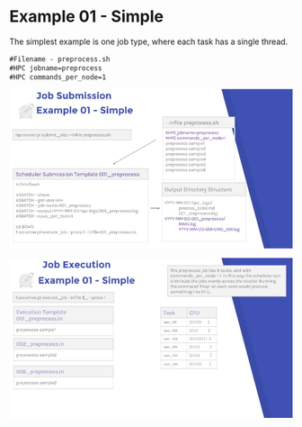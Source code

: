 # Example 01 - Simple

The simplest example is one job type, where each task has a single thread. 

```
#Filename - preprocess.sh
#HPC jobname=preprocess
#HPC commands_per_node=1
```







![](/_docs/images/HPC_Runner_Diagrams_-_Example_01-1.jpg)

![](/_docs/images/HPC_Runner_Diagrams_-_Example_01-2.jpg)


